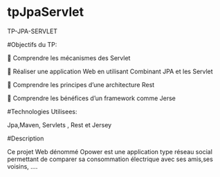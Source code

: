# tpJpaServlet

TP-JPA-SERVLET

#Objectifs du TP:

	Comprendre les mécanismes des Servlet

	Réaliser une application  Web en utilisant Combinant JPA et les Servlet

	Comprendre les principes d’une architecture Rest

	Comprendre les bénéfices d’un framework comme Jerse

#Technologies Utilisees:

Jpa,Maven, Servlets , Rest et Jersey

#Description

Ce projet Web dénommé Opower est une application type réseau social permettant de comparer sa consommation électrique 
avec ses amis,ses voisins, …. 
